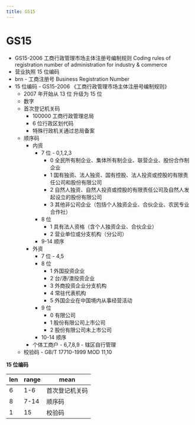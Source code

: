 ```yaml
---
title: GS15
---
```


# GS15

- GS15-2006
  工商行政管理市场主体注册号编制规则
  Coding rules of registration number of administration for industry & commerce
- 营业执照 15 位编码
- brn - 工商注册号 Business Registration Number
- 15 位编码 - GS15-2006 《工商行政管理市场主体注册号编制规则》
  - 2007 年开始从 13 位 升级为 15 位
  - 数字
  - 首次登记机关码
    - 100000 工商行政管理总局
    - 6 位行政区划代码
    - 特殊行政机关通过总局备案
  - 顺序码
    - 内资
      - 7 位 - 0,1,2,3
        - 0 全民所有制企业、集体所有制企业、联营企业、股份合作制企业
        - 1 国有独资、法人独资、国有控股、法人投资或控股的有限责任公司和股份有限公司
        - 2 自然人独资、自然人投资或控股的有限责任公司及自然人发起设立的股份有限公司
        - 3 其他非公司企业（包括个人独资企业、合伙企业、农民专业合作社）
      - 8 位
        - 1 具有法人资格（含个人独资企业、合伙企业）
        - 2 营业单位或分支机构（分公司）
      - 9-14 顺序
    - 外资
      - 7 位 - 4,5
      - 8 位
        - 1 外国投资企业
        - 2 台/港/澳投资企业
        - 3 外商投资企业分支机构
        - 4 常驻代表机构
        - 5 外国企业在中国境内从事经营活动
      - 9 位
        - 0 有限公司
        - 1 股份有限公司上市公司
        - 2 股份有限公司未上市公司
      - 10-14 顺序
    - 个体工商户 - 6,7,8,9 - 辖区自行管理
  - 校验码 - GB/T 17710-1999 MOD 11,10


**15 位编码**

| len | range | mean           |
| --- | ----- | -------------- |
| 6   | 1-6   | 首次登记机关码 |
| 8   | 7-14  | 顺序码         |
| 1   | 15    | 校验码         |

